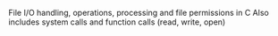 File I/O handling, operations, processing and file permissions in C 
Also includes system calls and function calls (read, write, open)
